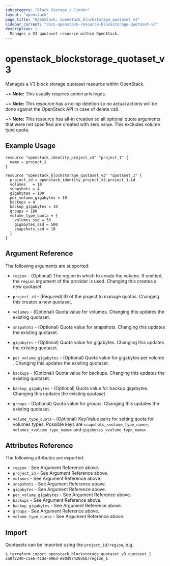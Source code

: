 ```yaml
---
subcategory: "Block Storage / Cinder"
layout: "openstack"
page_title: "OpenStack: openstack_blockstorage_quotaset_v3"
sidebar_current: "docs-openstack-resource-blockstorage-quotaset-v3"
description: |-
  Manages a V3 quotaset resource within OpenStack.
---
```


# openstack\_blockstorage\_quotaset\_v3

Manages a V3 block storage quotaset resource within OpenStack.

~> **Note:** This usually requires admin privileges.

~> **Note:** This resource has a no-op deletion so no actual actions will be done against the OpenStack API
    in case of delete call.

~> **Note:** This resource has all-in creation so all optional quota arguments that were not specified are
    created with zero value. This excludes volume type quota.

## Example Usage

```hcl
resource "openstack_identity_project_v3" "project_1" {
  name = project_1
}

resource "openstack_blockstorage_quotaset_v3" "quotaset_1" {
  project_id = openstack_identity_project_v3.project_1.id
  volumes   = 10
  snapshots = 4
  gigabytes = 100
  per_volume_gigabytes = 10
  backups = 4
  backup_gigabytes = 10
  groups = 100
  volume_type_quota = {
    volumes_ssd = 30
    gigabytes_ssd = 500
    snapshots_ssd = 10
  }
}
```

## Argument Reference

The following arguments are supported:

* `region` - (Optional) The region in which to create the volume. If
    omitted, the `region` argument of the provider is used. Changing this
    creates a new quotaset.

* `project_id` - (Required) ID of the project to manage quotas. Changing this
    creates a new quotaset.

* `volumes` - (Optional) Quota value for volumes. Changing this updates the
    existing quotaset.

* `snapshots` - (Optional) Quota value for snapshots. Changing this updates the
    existing quotaset.

* `gigabytes` - (Optional) Quota value for gigabytes. Changing this updates the
    existing quotaset.

* `per_volume_gigabytes` - (Optional) Quota value for gigabytes per volume .
    Changing this updates the existing quotaset.

* `backups` - (Optional) Quota value for backups. Changing this updates the
    existing quotaset.

* `backup_gigabytes` - (Optional) Quota value for backup gigabytes. Changing
    this updates the existing quotaset.

* `groups` - (Optional) Quota value for groups. Changing this updates the
    existing quotaset.

* `volume_type_quota` - (Optional)  Key/Value pairs for setting quota for
    volumes types. Possible keys are `snapshots_<volume_type_name>`,
    `volumes_<volume_type_name>` and `gigabytes_<volume_type_name>`.

## Attributes Reference

The following attributes are exported:

* `region` - See Argument Reference above.
* `project_id` - See Argument Reference above.
* `volumes` - See Argument Reference above.
* `snapshots` - See Argument Reference above.
* `gigabytes` - See Argument Reference above.
* `per_volume_gigabytes` - See Argument Reference above.
* `backups` - See Argument Reference above.
* `backup_gigabytes` - See Argument Reference above.
* `groups` - See Argument Reference above.
* `volume_type_quota` - See Argument Reference above.

## Import

Quotasets can be imported using the `project_id/region`, e.g.

```
$ terraform import openstack_blockstorage_quotaset_v3.quotaset_1 2a0f2240-c5e6-41de-896d-e80d97428d6b/region_1
```
